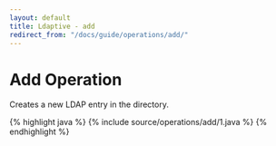 ```yaml
---
layout: default
title: Ldaptive - add
redirect_from: "/docs/guide/operations/add/"
---
```


# Add Operation

Creates a new LDAP entry in the directory.

{% highlight java %}
{% include source/operations/add/1.java %}
{% endhighlight %}

